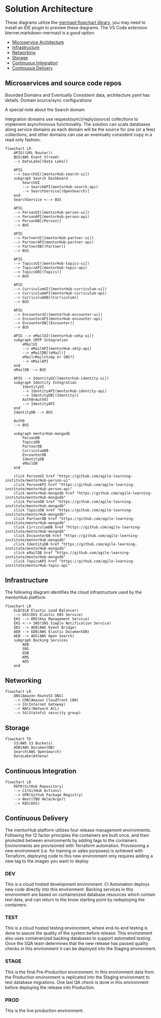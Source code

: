 # Solution Architecture

These diagrams utilize the [mermaid flowchart library](https://mermaid.js.org/syntax/flowchart.html), you may need to install an IDE plugin to preview these diagrams. The VS Code extension bierner.markdown-mermaid is a good option.

- [Microservice Architecture](#micorservices-and-source-code-repos)
- [Infrastructure](#infrastructure)
- [Networking](#networking)
- [Storage](#storage)
- [Continuous Integration](#continous-integration)
- [Continuous Delivery](#continous-delivery)

## Microservices and source code repos

Bounded Domains and Eventually Consistent data, architecture.yaml has details.
Domain source/sync configurations

A special note about the Search domain

Integration domains use request(sync)/reply(source) collections to implement asynchronous functionality. The solution can scale databases along service domains as each domain will be the source for one (or a few) collections, and other domains can use an eventually consistent copy in a read only fashion.

```mermaid
flowchart LR
    APIG((URL Router))
    BUS(AWS Event Stream)
    --> DataLake[(Data Lake)]

    APIG 
    --> SearchUI([mentorHub-search-ui])
    subgraph Search Dashboard
        SearchUI
        --> SearchAPI(mentorHub-search-api)
        --> SearchService[(OpenSearch)]
    end
    SearchService <--> BUS

    APIG
    --> PersonUI([mentorHub-person-ui])
    --> PersonAPI(mentorHub-person-api)
    --> PersonDB[(Person)]
    --> BUS

    APIG
    --> PartnerUI([mentorHub-partner-ui])
    --> PartnerAPI(mentorHub-partner-api)
    --> PartnerDB[(Partner)]
    --> BUS

    APIG    
    --> TopicsUI([mentorHub-topics-ui])
    --> TopicsAPI(mentorHub-topic-api)
    --> TopicsDB[(Topics)]
    --> BUS

    APIG    
    --> CurriculumUI([mentorHub-curriculum-ui])
    --> CurriculumAPI(mentorHub-curriculum-api)
    --> CurriculumDB[(Curriculum)]
    --> BUS

    APIG    
    --> EncounterUI([mentorhub-encounter-ui])
    --> EncounterAPI(mentorHub-encounter-api)
    --> EncounterDB[(Encounter)]
    --> BUS

    APIG --> eMailUI([mentorhub-smtp-ui])
    subgraph SMTP Integration
        eMailUI
        --> eMailAPI(mentorHub-smtp-api)
        --> eMailDB[(eMail)]
        eMail>Mailchimp or SNS?]
        --> eMailAPI
    end
    eMailDB --> BUS

    APIG --> IdentityUI([mentorhub-identity-ui])    
    subgraph Identity Integration
        IdentityUI
        --> IdentityAPI(mentorHub-identity-api)
        --> IdentityDB[(Identity)]
        Auth0>Auth0]
        --> IdentityAPI
    end
    IdentityDB --> BUS

    Auth0 
    --> BUS

    subgraph mentorHub-mongodb
        PersonDB
        TopicsDB
        PartnerDB
        CurriculumDB
        EncounterDB
        IdentityDB
        eMailDB
    end

    click PersonUI href "https://github.com/agile-learning-institute/mentorHub-person-ui"
    click PersonAPI href "https://github.com/agile-learning-institute/mentorHub-person-api"
    click mentorHub-mongodb href "https://github.com/agile-learning-institute/mentorHub-mongodb"
    click PersonDB href "https://github.com/agile-learning-institute/mentorHub-mongodb"
    click TopicsDB href "https://github.com/agile-learning-institute/mentorHub-mongodb"
    click PartnerDB href "https://github.com/agile-learning-institute/mentorHub-mongodb"
    click CirriculumDB href "https://github.com/agile-learning-institute/mentorHub-mongodb"
    click EncounterDB href "https://github.com/agile-learning-institute/mentorHub-mongodb"
    click IdentityDB href "https://github.com/agile-learning-institute/mentorHub-mongodb"
    click eMailDB href "https://github.com/agile-learning-institute/mentorHub-mongodb"
    click TopicsAPI href "https://github.com/agile-learning-institute/mentorHub-topic-api"

```

## Infrastructure

The following diagram identifies the cloud infrastructure used by the mentorHub platform

```mermaid
flowchart LR
    ELB(ELB Elastic Load Balancer)
    --> EKS(EKS Elastic K8S Service)
    EKS --> KMS(Key Management Service)
    EKS <--> SNS(SNS Simple Notification Service)
    EKS --> AEB(AWS Event Bridge)
    AEB --> EDB(AWS Elastic DocumentDB)
    AEB --> AOS(AWS Open Search)
    subgraph Backing Services
        AEB
        SNS
        EDB
        KMS
        AOS
    end

```

## Networking

```mermaid
flowchart LR
    DNS(Amazon Route53 DNS)
    --> CDN(Amazon Cloudfront CDN)
    --> IG(Internet Gateway)
    --> NACL(Network ACL)
    --> SG(Stateful security group)
```

## Storage

```mermaid
flowchart TD
    S3(AWS S3 Buckets)
    ADB(AWS DocumentDB)
    Search(AWS OpenSearch)
    DataLake(Athena) 

```

## Continuous Integration

```mermaid
flowchart LR
    REPO(GitHub Repository)
    --> CI(GitHub Actions) 
    --> GPR(Github Package Registry)
    --> Next(TBD Helm/Argo?)
    --> K8S(EKS)
```

## Continuous Delivery

The mentorHub platform utilizes four release management environments. Following the 12 factor principles the containers are built once, and then promoted between environments by adding tags to the containers. Environments are provisioned with Terraform automation. Provisioning a new environment (i.e. for training or sales purposes) is achieved with Terraform, deploying code to this new environment only requires adding a new tag to the images you want to deploy.

### DEV

This is a cloud hosted development environment. CI Automation deploys new code directly into this environment. Backing services in this environment are based on containerized database resources which contain test data, and can return to the know starting point by redeploying the containers.

### TEST

This is a cloud hosted testing environment, where end-to-end testing is done to assure the quality of the system before release. This environment also uses containerized backing databases to support automated testing. Once the SQA team determines that the new release has passed quality checks in this environment it can be deployed into the Staging environment.

### STAGE

This is the final Pre-Production environment. In this environment data from the Production environment is replicated into the Staging environment to test database migrations. One last QA check is done in this environment before deploying the release into Production.

### PROD

This is the live production environment.
